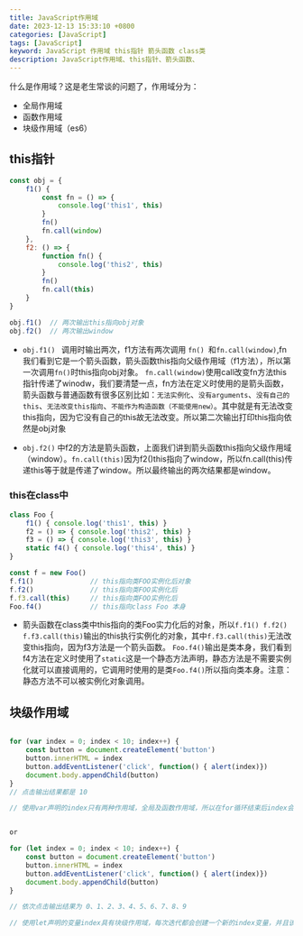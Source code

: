 ```yaml
---
title: JavaScript作用域
date: 2023-12-13 15:33:10 +0800
categories: [JavaScript]
tags: [JavaScript]
keyword: JavaScript 作用域 this指针 箭头函数 class类
description: JavaScript作用域、this指针、箭头函数、
---
```


什么是作用域？这是老生常谈的问题了，作用域分为：
- 全局作用域
- 函数作用域
- 块级作用域（es6）

## this指针
```js
const obj = {
    f1() {
        const fn = () => {
            console.log('this1', this)
        }
        fn()
        fn.call(window)
    },
    f2: () => {
        function fn() {
            console.log('this2', this) 
        }
        fn()
        fn.call(this)
    }
}

obj.f1()  // 两次输出this指向obj对象
obj.f2()  // 两次输出window
```

- `obj.f1() ` 调用时输出两次，f1方法有两次调用 `fn() `和`fn.call(window)`,fn我们看到它是一个箭头函数，箭头函数this指向父级作用域（f1方法），所以第一次调用`fn()`时this指向obj对象。
`fn.call(window)`使用call改变fn方法this指针传递了winodw，我们要清楚一点，fn方法在定义时使用的是箭头函数，箭头函数与普通函数有很多区别比如：`无法实例化`、`没有arguments`、`没有自己的this`、`无法改变this指向`、`不能作为构造函数（不能使用new）`。其中就是有无法改变this指向，因为它没有自己的this故无法改变。所以第二次输出打印this指向依然是obj对象

- `obj.f2()` 中f2的方法是箭头函数，上面我们讲到箭头函数this指向父级作用域（window）。`fn.call(this)`因为f2()this指向了window，所以fn.call(this)传递this等于就是传递了window。所以最终输出的两次结果都是window。


### this在class中
```js
class Foo {
    f1() { console.log('this1', this) }
    f2 = () => { console.log('this2', this) }
    f3 = () => { console.log('this3', this) }
    static f4() { console.log('this4', this) }
}

const f = new Foo()
f.f1()              // this指向类FOO实例化后对象
f.f2()              // this指向类FOO实例化后
f.f3.call(this)     // this指向类FOO实例化后
Foo.f4()            // this指向class Foo 本身
```
- 箭头函数在class类中this指向的类Foo实力化后的对象，所以`f.f1() f.f2() f.f3.call(this)`输出的this执行实例化的对象，其中`f.f3.call(this)`无法改变this指向，因为f3方法是一个箭头函数。
`Foo.f4()`输出是类本身，我们看到f4方法在定义时使用了`static`这是一个静态方法声明，静态方法是不需要实例化就可以直接调用的，它调用时使用的是类`Foo.f4()`所以指向类本身。注意：静态方法不可以被实例化对象调用。


## 块级作用域
``` js

for (var index = 0; index < 10; index++) {
    const button = document.createElement('button')
    button.innerHTML = index
    button.addEventListener('click', function() { alert(index)})
    document.body.appendChild(button)
}
// 点击输出结果都是 10

// 使用var声明的index只有两种作用域，全局及函数作用域，所以在for循环结束后index会累积加到10，alert弹出时取值10


or

for (let index = 0; index < 10; index++) {
    const button = document.createElement('button')
    button.innerHTML = index
    button.addEventListener('click', function() { alert(index)})
    document.body.appendChild(button)
}

// 依次点击输出结果为 0、1、2、3、4、5、6、7、8、9

// 使用let声明的变量index具有块级作用域，每次迭代都会创建一个新的index变量，并且该变量会被绑定到当前块级作用域。因此，每个按钮的点击事件都会捕获到相应迭代时的index值。

```